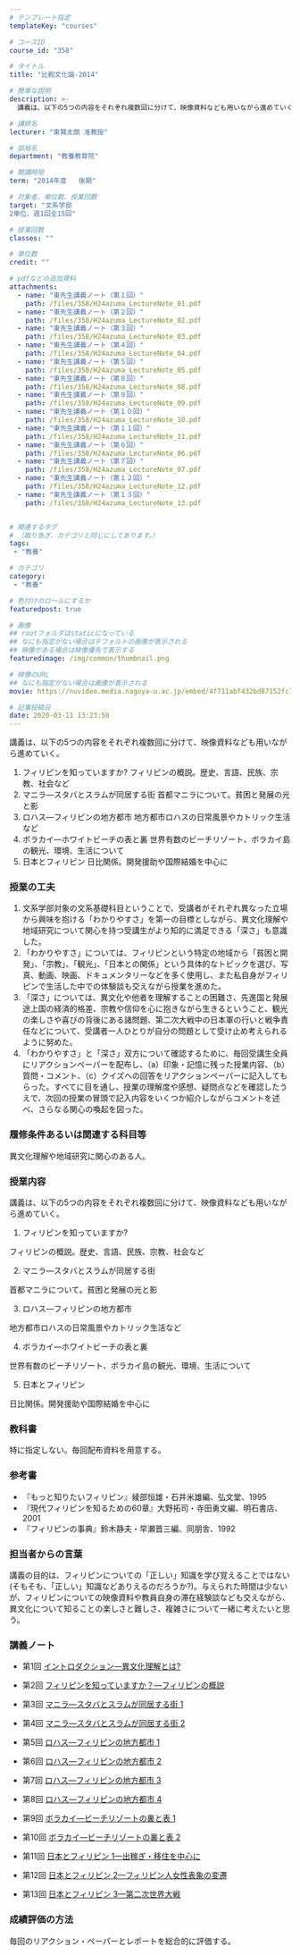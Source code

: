 ```yaml
---
# テンプレート指定
templateKey: "courses"

# コースID
course_id: "358"

# タイトル
title: "比較文化論-2014"

# 簡単な説明
description: >-
  講義は、以下の5つの内容をそれぞれ複数回に分けて、映像資料なども用いながら進めていく。   1. フィリピンを知っていますか?      フィリピンの概説。歴史、言語、民族、宗教、社会など ...

# 講師名
lecturer: "東賢太朗 准教授"

# 部局名
department: "教養教育院"

# 開講時限
term: "2014年度	後期"

# 対象者、単位数、授業回数
target: "文系学部
2単位、週1回全15回"

# 授業回数
classes: ""

# 単位数
credit: ""

# pdfなどの追加資料
attachments: 
  - name: "東先生講義ノート（第１回）" 
    path: /files/358/H24azuma_LectureNote_01.pdf
  - name: "東先生講義ノート（第２回）" 
    path: /files/358/H24azuma_LectureNote_02.pdf
  - name: "東先生講義ノート（第３回）" 
    path: /files/358/H24azuma_LectureNote_03.pdf
  - name: "東先生講義ノート（第４回）" 
    path: /files/358/H24azuma_LectureNote_04.pdf
  - name: "東先生講義ノート（第５回）" 
    path: /files/358/H24azuma_LectureNote_05.pdf
  - name: "東先生講義ノート（第８回）" 
    path: /files/358/H24azuma_LectureNote_08.pdf
  - name: "東先生講義ノート（第９回）" 
    path: /files/358/H24azuma_LectureNote_09.pdf
  - name: "東先生講義ノート（第１０回）" 
    path: /files/358/H24azuma_LectureNote_10.pdf
  - name: "東先生講義ノート（第１１回）" 
    path: /files/358/H24azuma_LectureNote_11.pdf
  - name: "東先生講義ノート（第６回）" 
    path: /files/358/H24azuma_LectureNote_06.pdf
  - name: "東先生講義ノート（第７回）" 
    path: /files/358/H24azuma_LectureNote_07.pdf
  - name: "東先生講義ノート（第１２回）" 
    path: /files/358/H24azuma_LectureNote_12.pdf
  - name: "東先生講義ノート（第１３回）" 
    path: /files/358/H24azuma_LectureNote_13.pdf


# 関連するタグ
# （取り急ぎ、カテゴリと同じにしてあります。）
tags:
 - "教養"

# カテゴリ
category:
 - "教養"

# 色付けのロールにするか
featuredpost: true

# 画像
## rootフォルダはstaticになっている
## なにも指定がない場合はデフォルトの画像が表示される
## 映像がある場合は映像優先で表示する
featuredimage: /img/common/thumbnail.png

# 映像のURL
## なにも指定がない場合は画像が表示される
movie: https://nuvideo.media.nagoya-u.ac.jp/embed/4f711abf432bd87152fc75b02c9b2fb5583c7377

# 記事投稿日
date: 2020-03-11 13:23:50
---
```



講義は、以下の5つの内容をそれぞれ複数回に分けて、映像資料なども用いながら進めていく。

1. フィリピンを知っていますか?
フィリピンの概説。歴史、言語、民族、宗教、社会など
2. マニラ—スタバとスラムが同居する街
首都マニラについて。貧困と発展の光と影
3. ロハス—フィリピンの地方都市
地方都市ロハスの日常風景やカトリック生活など
4. ボラカイ—ホワイトビーチの表と裏
世界有数のビーチリゾート、ボラカイ島の観光、環境、生活について
5. 日本とフィリピン
日比関係。開発援助や国際結婚を中心に


### 授業の工夫

1. 文系学部対象の文系基礎科目ということで、受講者がそれぞれ異なった立場から興味を抱ける「わかりやすさ」を第一の目標としながら、異文化理解や地域研究について関心を持つ受講生がより知的に満足できる「深さ」も意識した。
2. 「わかりやすさ」については、フィリピンという特定の地域から「貧困と開発」、「宗教」、「観光」、「日本との関係」という具体的なトピックを選び、写真、動画、映画、ドキュメンタリーなどを多く使用し、また私自身がフィリピンで生活した中での体験談も交えながら授業を進めた。
3. 「深さ」については、異文化や他者を理解することの困難さ、先進国と発展途上国の経済的格差、宗教や信仰を心に抱きながら生きるということ、観光の楽しさや喜びの背後にある諸問題、第二次大戦中の日本軍の行いと戦争責任などについて、受講者一人ひとりが自分の問題として受け止め考えられるように努めた。
4. 「わかりやすさ」と「深さ」双方について確認するために、毎回受講生全員にリアクションペーパーを配布し、（a）印象・記憶に残った授業内容、（b）質問・コメント、（c）クイズへの回答をリアクションペーパーに記入してもらった。すべてに目を通し、授業の理解度や感想、疑問点などを確認したうえで、次回の授業の冒頭で記入内容をいくつか紹介しながらコメントを述べ、さらなる関心の喚起を図った。





### 履修条件あるいは関連する科目等

異文化理解や地域研究に関心のある人。

### 授業内容

講義は、以下の5つの内容をそれぞれ複数回に分けて、映像資料なども用いながら進めていく。

1.  フィリピンを知っていますか?

フィリピンの概説。歴史、言語、民族、宗教、社会など

2.  マニラ—スタバとスラムが同居する街

首都マニラについて。貧困と発展の光と影

3.  ロハス—フィリピンの地方都市

地方都市ロハスの日常風景やカトリック生活など

4.  ボラカイ—ホワイトビーチの表と裏

世界有数のビーチリゾート、ボラカイ島の観光、環境、生活について

5.  日本とフィリピン

日比関係。開発援助や国際結婚を中心に

### 教科書

特に指定しない。毎回配布資料を用意する。

### 参考書

* 『もっと知りたいフィリピン』綾部恒雄・石井米雄編、弘文堂、1995
* 『現代フィリピンを知るための60章』大野拓司・寺田勇文編、明石書店、2001
* 『フィリピンの事典』鈴木静夫・早瀬晋三編、同朋舎、1992

### 担当者からの言葉

講義の目的は、フィリピンについての「正しい」知識を学び覚えることではない(そもそも、「正しい」知識などありえるのだろうか?)。与えられた時間は少ないが、フィリピンについての映像資料や教員自身の滞在経験談なども交えながら、異文化について知ることの楽しさと難しさ、複雑さについて一緒に考えたいと思う。








<h3>講義ノート</h3>


- 第1回
[イントロダクション—異文化理解とは?](/files/358/H24azuma_LectureNote_01.pdf) 

- 第2回
[フィリピンを知っていますか？—フィリピンの概説](/files/358/H24azuma_LectureNote_02.pdf) 

- 第3回
[マニラ—スタバとスラムが同居する街 1](/files/358/H24azuma_LectureNote_03.pdf) 

- 第4回
[マニラ—スタバとスラムが同居する街 2](/files/358/H24azuma_LectureNote_04.pdf) 

- 第5回
[ロハス—フィリピンの地方都市 1](/files/358/H24azuma_LectureNote_05.pdf) 

- 第6回
[ロハス—フィリピンの地方都市 2](/files/358/H24azuma_LectureNote_06.pdf) 

- 第7回
[ロハス—フィリピンの地方都市 3](/files/358/H24azuma_LectureNote_07.pdf) 

- 第8回
[ロハス—フィリピンの地方都市 4](/files/358/H24azuma_LectureNote_08.pdf) 

- 第9回
[ボラカイ—ビーチリゾートの裏と表 1](/files/358/H24azuma_LectureNote_09.pdf) 

- 第10回
[ボラカイ—ビーチリゾートの裏と表 2](/files/358/H24azuma_LectureNote_10.pdf) 

- 第11回
[日本とフィリピン 1—出稼ぎ・移住を中心に](/files/358/H24azuma_LectureNote_11.pdf) 

- 第12回
[日本とフィリピン 2—フィリピン人女性表象の変遷](/files/358/H24azuma_LectureNote_12.pdf) 

- 第13回
[日本とフィリピン 3—第二次世界大戦](/files/358/H24azuma_LectureNote_13.pdf) 










<h3>成績評価の方法</h3>
<p>毎回のリアクション・ペーパーとレポートを総合的に評価する。</p>


